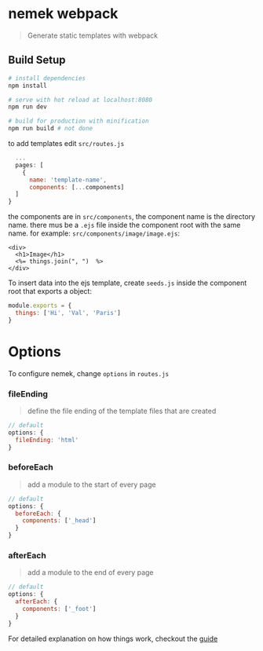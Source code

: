 # nemek webpack
> Generate static templates with webpack

## Build Setup
``` bash
# install dependencies
npm install

# serve with hot reload at localhost:8080
npm run dev

# build for production with minification
npm run build # not done
```

to add templates edit `src/routes.js`
```javascript
  ...
  pages: [
    {
      name: 'template-name',
      components: [...components]
  ]
}
```
the components are in `src/components`, the component name is the directory name.
there mus be a `.ejs` file inside the component root with the same name.
for example: `src/components/image/image.ejs`:
```ejs
<div>
  <h1>Image</h1>
  <%= things.join(", ")  %>
</div>
```

To insert data into the ejs template, create `seeds.js` inside the component root that exports a object:
```javascript
module.exports = {
  things: ['Hi', 'Val', 'Paris']
}
```

# Options
To configure nemek, change `options` in `routes.js`

### fileEnding
> define the file ending of the template files that are created
```javascript
// default
options: {
  fileEnding: 'html'
}
```

### beforeEach
> add a module to the start of every page
```javascript
// default
options: {
  beforeEach: {
    components: ['_head']
  }
}
```

### afterEach
> add a module to the end of every page
```javascript
// default
options: {
  afterEach: {
    components: ['_foot']
  }
}
```


For detailed explanation on how things work, checkout the [guide](http://vuejs-templates.github.io/webpack/)